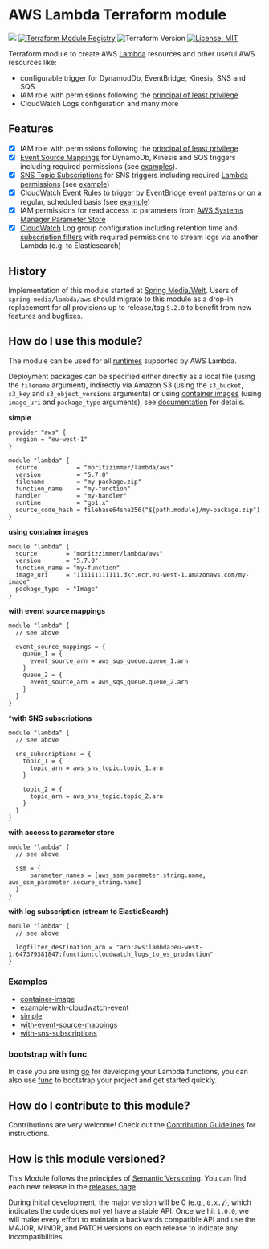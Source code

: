# AWS Lambda Terraform module

![](https://github.com/moritzzimmer/terraform-aws-lambda/workflows/Terraform%20CI/badge.svg) [![Terraform Module Registry](https://img.shields.io/badge/Terraform%20Module%20Registry-5.7.0-blue.svg)](https://registry.terraform.io/modules/moritzzimmer/lambda/aws/5.7.0) ![Terraform Version](https://img.shields.io/badge/Terraform-0.12+-green.svg) [![License: MIT](https://img.shields.io/badge/License-MIT-yellow.svg)](https://opensource.org/licenses/MIT)

Terraform module to create AWS [Lambda](https://www.terraform.io/docs/providers/aws/r/lambda_function.html) resources and other useful AWS resources like:

- configurable trigger for DynamodDb, EventBridge, Kinesis, SNS and SQS
- IAM role with permissions following the [principal of least privilege](https://en.wikipedia.org/wiki/Principle_of_least_privilege)
- CloudWatch Logs configuration and many more

## Features

- [x] IAM role with permissions following the [principal of least privilege](https://en.wikipedia.org/wiki/Principle_of_least_privilege)
- [x] [Event Source Mappings](https://www.terraform.io/docs/providers/aws/r/lambda_event_source_mapping.html) for DynamoDb, Kinesis and SQS triggers including required permissions (see [examples](examples/with-event-source-mappings)).
- [x] [SNS Topic Subscriptions](https://www.terraform.io/docs/providers/aws/r/sns_topic_subscription.html) for SNS triggers including required [Lambda permissions](https://registry.terraform.io/providers/hashicorp/aws/latest/docs/resources/lambda_permission) (see [example](examples/with-sns-subscriptions))
- [x] [CloudWatch Event Rules](https://www.terraform.io/docs/providers/aws/r/cloudwatch_event_rule.html) to trigger by [EventBridge](https://docs.aws.amazon.com/eventbridge/latest/userguide/what-is-amazon-eventbridge.html) event patterns or on a regular, scheduled basis (see [example](examples/example-with-cloudwatch-event))
- [x] IAM permissions for read access to parameters from [AWS Systems Manager Parameter Store](https://docs.aws.amazon.com/systems-manager/latest/userguide/systems-manager-paramstore.html)
- [x] [CloudWatch](https://docs.aws.amazon.com/AmazonCloudWatch/latest/logs/Working-with-log-groups-and-streams.html) Log group configuration including retention time and [subscription filters](https://docs.aws.amazon.com/AmazonCloudWatch/latest/logs/SubscriptionFilters.html) with required permissions to stream logs via another Lambda (e.g. to Elasticsearch)

## History

Implementation of this module started at [Spring Media/Welt](https://github.com/spring-media/terraform-aws-lambda). Users of `spring-media/lambda/aws`
should migrate to this module as a drop-in replacement for all provisions up to release/tag `5.2.0` to benefit from new features and bugfixes.

## How do I use this module?

The module can be used for all [runtimes](https://docs.aws.amazon.com/lambda/latest/dg/lambda-runtimes.html) supported by AWS Lambda.

Deployment packages can be specified either directly as a local file (using the `filename` argument), indirectly via Amazon S3 (using the `s3_bucket`, `s3_key` and `s3_object_versions` arguments)
or using [container images](https://docs.aws.amazon.com/lambda/latest/dg/lambda-images.html) (using `image_uri` and `package_type` arguments),
see [documentation](https://www.terraform.io/docs/providers/aws/r/lambda_function.html#specifying-the-deployment-package) for details.

**simple**

```hcl
provider "aws" {
  region = "eu-west-1"
}

module "lambda" {
  source           = "moritzzimmer/lambda/aws"
  version          = "5.7.0"
  filename         = "my-package.zip"
  function_name    = "my-function"
  handler          = "my-handler"
  runtime          = "go1.x"
  source_code_hash = filebase64sha256("${path.module}/my-package.zip")
}
```

**using container images**

```hcl
module "lambda" {
  source        = "moritzzimmer/lambda/aws"
  version       = "5.7.0"
  function_name = "my-function"
  image_uri     = "111111111111.dkr.ecr.eu-west-1.amazonaws.com/my-image"
  package_type  = "Image"
}
```

**with event source mappings**

```hcl
module "lambda" {
  // see above

  event_source_mappings = {
    queue_1 = {
      event_source_arn = aws_sqs_queue.queue_1.arn
    }
    queue_2 = {
      event_source_arn = aws_sqs_queue.queue_2.arn
    }
  }
}
```

***with SNS subscriptions**

```hcl
module "lambda" {
  // see above

  sns_subscriptions = {
    topic_1 = {
      topic_arn = aws_sns_topic.topic_1.arn
    }

    topic_2 = {
      topic_arn = aws_sns_topic.topic_2.arn
    }
  }
}
```

**with access to parameter store**

```hcl
module "lambda" {
  // see above

  ssm = {
      parameter_names = [aws_ssm_parameter.string.name, aws_ssm_parameter.secure_string.name]
  }
}
```

**with log subscription (stream to ElasticSearch)**

```hcl
module "lambda" {
  // see above

  logfilter_destination_arn = "arn:aws:lambda:eu-west-1:647379381847:function:cloudwatch_logs_to_es_production"
}
```

### Examples

- [container-image](examples/container-image)
- [example-with-cloudwatch-event](examples/example-with-cloudwatch-event)
- [simple](examples/simple)
- [with-event-source-mappings](examples/with-event-source-mappings)
- [with-sns-subscriptions](examples/with-sns-subscriptions)

### bootstrap with func

In case you are using [go](https://golang.org/) for developing your Lambda functions, you can also use [func](https://github.com/moritzzimmer/func) to bootstrap your project and get started quickly.

## How do I contribute to this module?

Contributions are very welcome! Check out the [Contribution Guidelines](https://github.com/moritzzimmer/terraform-aws-lambda/blob/master/CONTRIBUTING.md) for instructions.

## How is this module versioned?

This Module follows the principles of [Semantic Versioning](http://semver.org/). You can find each new release in the [releases page](../../releases).

During initial development, the major version will be 0 (e.g., `0.x.y`), which indicates the code does not yet have a
stable API. Once we hit `1.0.0`, we will make every effort to maintain a backwards compatible API and use the MAJOR,
MINOR, and PATCH versions on each release to indicate any incompatibilities.

